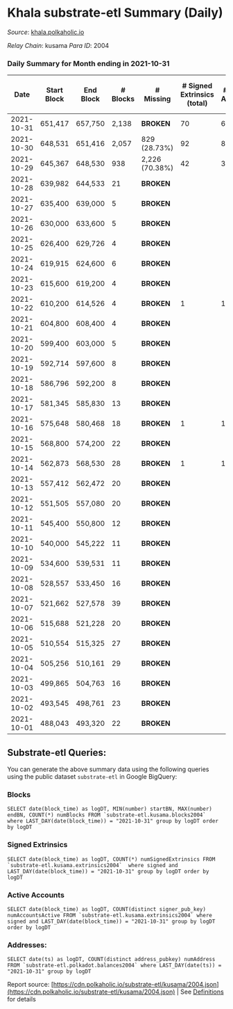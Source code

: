 # Khala substrate-etl Summary (Daily)

_Source_: [khala.polkaholic.io](https://khala.polkaholic.io)

*Relay Chain*: kusama
*Para ID*: 2004



### Daily Summary for Month ending in 2021-10-31


| Date | Start Block | End Block | # Blocks | # Missing | # Signed Extrinsics (total) | # Active Accounts | # Addresses with Balances | # Events | # Transfers | # XCM Transfers In | # XCM Transfers Out |
| ---- | ----------- | --------- | -------- | --------- | --------------------------- | ----------------- | ------------------------- | -------- | ----------- | ------------------ | ------------------- |
| 2021-10-31 | 651,417 | 657,750 | 2,138 |  **BROKEN**  | 70 | 63 | 13,214 | 4,411 | 61 ($14,446.91) |   |   |
| 2021-10-30 | 648,531 | 651,416 | 2,057 | 829 (28.73%) | 92 | 83 |  | 4,324 | 81 ($10,047.90) |   |   |
| 2021-10-29 | 645,367 | 648,530 | 938 | 2,226 (70.38%) | 42 | 35 |  | 1,928 | 34 ($210.83) |   |   |
| 2021-10-28 | 639,982 | 644,533 | 21 |  **BROKEN**  |  |  |  | 49 |   |   |   |
| 2021-10-27 | 635,400 | 639,000 | 5 |  **BROKEN**  |  |  |  | 13 |   |   |   |
| 2021-10-26 | 630,000 | 633,600 | 5 |  **BROKEN**  |  |  |  | 17 |   |   |   |
| 2021-10-25 | 626,400 | 629,726 | 4 |  **BROKEN**  |  |  |  | 14 |   |   |   |
| 2021-10-24 | 619,915 | 624,600 | 6 |  **BROKEN**  |  |  |  | 15 |   |   |   |
| 2021-10-23 | 615,600 | 619,200 | 4 |  **BROKEN**  |  |  |  | 15 |   |   |   |
| 2021-10-22 | 610,200 | 614,526 | 4 |  **BROKEN**  | 1 | 1 |  | 13 | 1 ($1.37) |   |   |
| 2021-10-21 | 604,800 | 608,400 | 4 |  **BROKEN**  |  |  |  | 22 |   |   |   |
| 2021-10-20 | 599,400 | 603,000 | 5 |  **BROKEN**  |  |  |  | 13 |   |   |   |
| 2021-10-19 | 592,714 | 597,600 | 8 |  **BROKEN**  |  |  |  | 23 |   |   |   |
| 2021-10-18 | 586,796 | 592,200 | 8 |  **BROKEN**  |  |  |  | 24 |   |   |   |
| 2021-10-17 | 581,345 | 585,830 | 13 |  **BROKEN**  |  |  |  | 33 |   |   |   |
| 2021-10-16 | 575,648 | 580,468 | 18 |  **BROKEN**  | 1 | 1 |  | 43 | 1 ($0.15) |   |   |
| 2021-10-15 | 568,800 | 574,200 | 22 |  **BROKEN**  |  |  |  | 46 |   |   |   |
| 2021-10-14 | 562,873 | 568,530 | 28 |  **BROKEN**  | 1 | 1 |  | 62 | 1 ($0.46) |   |   |
| 2021-10-13 | 557,412 | 562,472 | 20 |  **BROKEN**  |  |  |  | 54 |   |   |   |
| 2021-10-12 | 551,505 | 557,080 | 20 |  **BROKEN**  |  |  |  | 55 |   |   |   |
| 2021-10-11 | 545,400 | 550,800 | 12 |  **BROKEN**  |  |  |  | 32 |   |   |   |
| 2021-10-10 | 540,000 | 545,222 | 11 |  **BROKEN**  |  |  |  | 27 |   |   |   |
| 2021-10-09 | 534,600 | 539,531 | 11 |  **BROKEN**  |  |  |  | 23 |   |   |   |
| 2021-10-08 | 528,557 | 533,450 | 16 |  **BROKEN**  |  |  |  | 37 |   |   |   |
| 2021-10-07 | 521,662 | 527,578 | 39 |  **BROKEN**  |  |  |  | 87 |   |   |   |
| 2021-10-06 | 515,688 | 521,228 | 20 |  **BROKEN**  |  |  |  | 53 |   |   |   |
| 2021-10-05 | 510,554 | 515,325 | 27 |  **BROKEN**  |  |  |  | 61 |   |   |   |
| 2021-10-04 | 505,256 | 510,161 | 29 |  **BROKEN**  |  |  |  | 59 |   |   |   |
| 2021-10-03 | 499,865 | 504,763 | 16 |  **BROKEN**  |  |  |  | 56 |   |   |   |
| 2021-10-02 | 493,545 | 498,761 | 23 |  **BROKEN**  |  |  |  | 53 |   |   |   |
| 2021-10-01 | 488,043 | 493,320 | 22 |  **BROKEN**  |  |  |  | 45 |   |   |   |

## Substrate-etl Queries:
You can generate the above summary data using the following queries using the public dataset `substrate-etl` in Google BigQuery:


### Blocks
```
SELECT date(block_time) as logDT, MIN(number) startBN, MAX(number) endBN, COUNT(*) numBlocks FROM `substrate-etl.kusama.blocks2004`  where LAST_DAY(date(block_time)) = "2021-10-31" group by logDT order by logDT
```


### Signed Extrinsics
```
SELECT date(block_time) as logDT, COUNT(*) numSignedExtrinsics FROM `substrate-etl.kusama.extrinsics2004`  where signed and LAST_DAY(date(block_time)) = "2021-10-31" group by logDT order by logDT
```


### Active Accounts
```
SELECT date(block_time) as logDT, COUNT(distinct signer_pub_key) numAccountsActive FROM `substrate-etl.kusama.extrinsics2004` where signed and LAST_DAY(date(block_time)) = "2021-10-31" group by logDT order by logDT
```


### Addresses:
```
SELECT date(ts) as logDT, COUNT(distinct address_pubkey) numAddress FROM `substrate-etl.polkadot.balances2004` where LAST_DAY(date(ts)) = "2021-10-31" group by logDT
```



Report source: [https://cdn.polkaholic.io/substrate-etl/kusama/2004.json](https://cdn.polkaholic.io/substrate-etl/kusama/2004.json) | See [Definitions](/DEFINITIONS.md) for details
